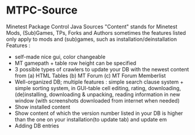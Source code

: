 # MTPC-Source
Minetest Package Control Java Sources
"Content" stands for Minetest Mods, (Sub)Games, TPs, Forks and Authors
sometimes the features listed only apply to mods and (sub)games, such as installation/deinstallation
Features : 
- self-made nice gui, color changeable
- MT gamepath + table row height can be specified
- 3 possible types of crawlers to update your DB with the newest content from (a) HTML Tables (b) MT Forum (c) MT Forum Memberlist
- Well-organized DB; multiple features : simple search clause system + simple sorting system, in GUI-table cell editing, rating, downloading, (de)installing, downloading & unpacking, reading information in new window (with screenshots downloaded from internet when needed)
- Show installed content
- Show content of which the version number listed in your DB is higher than the one on your installation(to update tab) and update em
- Adding DB entries
